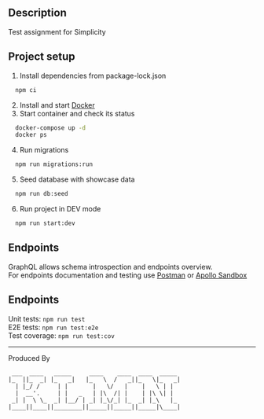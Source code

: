 ## Description

Test assignment for Simplicity

## Project setup

1. Install dependencies from package-lock.json
```bash 
  npm ci
```
2. Install and start [Docker](https://docs.docker.com/compose/install/)
3. Start container and check its status
```bash
  docker-compose up -d
  docker ps
 ```
4. Run migrations 
```bash 
  npm run migrations:run
```
5. Seed database with showcase data
```bash 
  npm run db:seed
```
6. Run project in DEV mode
```bash 
  npm run start:dev
```

## Endpoints

GraphQL allows schema introspection and endpoints overview.  
For endpoints documentation and testing use [Postman](https://www.postman.com/downloads/) or [Apollo Sandbox](https://studio.apollographql.com/sandbox/explorer)


## Endpoints

Unit tests: `npm run test`  
E2E tests: `npm run test:e2e`  
Test coverage: `npm run test:cov`

--------
Produced By
```
 ___  ____   _____     ____    ____  ____  _____  
|_  ||_  _| |_   _|   |_   \  /   _||_   \|_   _| 
  | |_/ /     | |       |   \/   |    |   \ | |   
  |  __'.     | |   _   | |\  /| |    | |\ \| |   
 _| |  \ \_  _| |__/ | _| |_\/_| |_  _| |_\   |_  
|____||____||________||_____||_____||_____|\____| 
```
